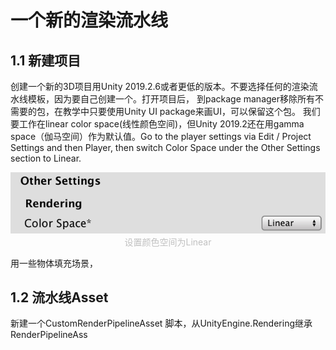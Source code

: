 
# 一个新的渲染流水线
## 1.1 新建项目
创建一个新的3D项目用Unity 2019.2.6或者更低的版本。不要选择任何的渲染流水线模板，因为要自己创建一个。打开项目后， 到package manager移除所有不需要的包，在教学中只要使用Unity UI package来画UI，可以保留这个包。
我们要工作在linear color space(线性颜色空间)，但Unity 2019.2还在用gamma space（伽马空间）作为默认值。Go to the player settings via Edit / Project Settings and then Player, then switch Color Space under the Other Settings section to Linear.  

<center style="font-size:14px;color:#C0C0C0;">

![设置颜色空间为Linear](CustomRenderPipeline\color-space.png "设置颜色空间为Linear")
设置颜色空间为Linear

</center>

用一些物体填充场景，
## 1.2 流水线Asset
新建一个CustomRenderPipelineAsset 脚本，从UnityEngine.Rendering继承RenderPipelineAss